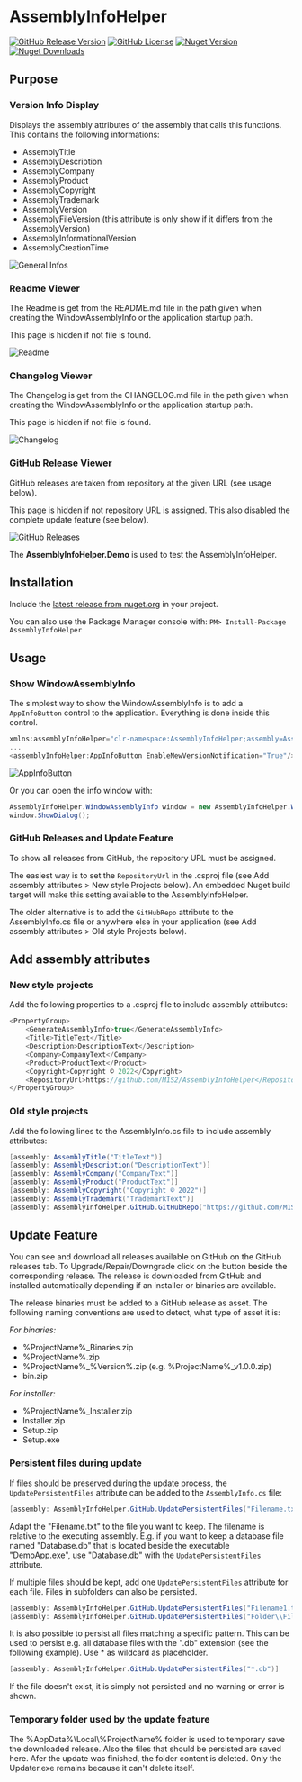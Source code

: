 # AssemblyInfoHelper

[![GitHub Release Version](https://img.shields.io/github/v/release/M1S2/AssemblyInfoHelper)](https://github.com/M1S2/AssemblyInfoHelper/releases/latest)
[![GitHub License](https://img.shields.io/github/license/M1S2/AssemblyInfoHelper)](https://github.com/M1S2/AssemblyInfoHelper/blob/master/LICENSE.md)
[![Nuget Version](https://img.shields.io/nuget/v/AssemblyInfoHelper.svg)](https://www.nuget.org/packages/AssemblyInfoHelper/)
[![Nuget Downloads](https://img.shields.io/nuget/dt/AssemblyInfoHelper)](https://www.nuget.org/packages/AssemblyInfoHelper/)

## Purpose

### Version Info Display

Displays the assembly attributes of the assembly that calls this functions.
This contains the following informations:
- AssemblyTitle
- AssemblyDescription
- AssemblyCompany
- AssemblyProduct
- AssemblyCopyright
- AssemblyTrademark
- AssemblyVersion
- AssemblyFileVersion (this attribute is only show if it differs from the AssemblyVersion)
- AssemblyInformationalVersion
- AssemblyCreationTime

![General Infos](https://github.com/M1S2/AssemblyInfoHelper/raw/master/Screenshots/AssemblyInfoWindow_GeneralInfos.PNG)

### Readme Viewer

The Readme is get from the README.md file in the path given when creating the WindowAssemblyInfo or the application startup path.

This page is hidden if not file is found.

![Readme](https://github.com/M1S2/AssemblyInfoHelper/raw/master/Screenshots/AssemblyInfoWindow_Readme.PNG)

### Changelog Viewer

The Changelog is get from the CHANGELOG.md file in the path given when creating the WindowAssemblyInfo or the application startup path.

This page is hidden if not file is found.

![Changelog](https://github.com/M1S2/AssemblyInfoHelper/raw/master/Screenshots/AssemblyInfoWindow_Changelog.PNG)

### GitHub Release Viewer

GitHub releases are taken from repository at the given URL (see usage below). 

This page is hidden if not repository URL is assigned. This also disabled the complete update feature (see below).

![GitHub Releases](https://github.com/M1S2/AssemblyInfoHelper/raw/master/Screenshots/AssemblyInfoWindow_GitHubReleases.PNG)

The **AssemblyInfoHelper.Demo** is used to test the AssemblyInfoHelper.

## Installation

Include the [latest release from nuget.org](https://www.nuget.org/packages/AssemblyInfoHelper/) in your project.

You can also use the Package Manager console with: `PM> Install-Package AssemblyInfoHelper`

## Usage

### Show WindowAssemblyInfo

The simplest way to show the WindowAssemblyInfo is to add a `AppInfoButton` control to the application. Everything is done inside this control.

```csharp
xmlns:assemblyInfoHelper="clr-namespace:AssemblyInfoHelper;assembly=AssemblyInfoHelper"
...
<assemblyInfoHelper:AppInfoButton EnableNewVersionNotification="True"/>
```

![AppInfoButton](https://github.com/M1S2/AssemblyInfoHelper/raw/master/Screenshots/AppInfoButton.PNG)

Or you can open the info window with: 

```csharp
AssemblyInfoHelper.WindowAssemblyInfo window = new AssemblyInfoHelper.WindowAssemblyInfo();
window.ShowDialog();
```

### GitHub Releases and Update Feature

To show all releases from GitHub, the repository URL must be assigned.

The easiest way is to set the `RepositoryUrl` in the .csproj file (see Add assembly attributes > New style Projects below).
An embedded Nuget build target will make this setting available to the AssemblyInfoHelper.

The older alternative is to add the `GitHubRepo` attribute to the AssemblyInfo.cs file or anywhere else in your application (see Add assembly attributes > Old style Projects below).

## Add assembly attributes

### New style projects
Add the following properties to a .csproj file to include assembly attributes:
```csharp
<PropertyGroup>
	<GenerateAssemblyInfo>true</GenerateAssemblyInfo>
	<Title>TitleText</Title>
	<Description>DescriptionText</Description>
	<Company>CompanyText</Company>
	<Product>ProductText</Product>
	<Copyright>Copyright © 2022</Copyright>
	<RepositoryUrl>https://github.com/M1S2/AssemblyInfoHelper</RepositoryUrl>
</PropertyGroup>
```

### Old style projects
Add the following lines to the AssemblyInfo.cs file to include assembly attributes:
```csharp
[assembly: AssemblyTitle("TitleText")]
[assembly: AssemblyDescription("DescriptionText")]
[assembly: AssemblyCompany("CompanyText")]
[assembly: AssemblyProduct("ProductText")]
[assembly: AssemblyCopyright("Copyright © 2022")]
[assembly: AssemblyTrademark("TrademarkText")]
[assembly: AssemblyInfoHelper.GitHub.GitHubRepo("https://github.com/M1S2/AssemblyInfoHelper")]
```

## Update Feature

You can see and download all releases available on GitHub on the GitHub releases tab.
To Upgrade/Repair/Downgrade click on the button beside the corresponding release. The release is downloaded from GitHub and installed automatically depending if an installer or binaries are available.

The release binaries must be added to a GitHub release as asset. The following naming conventions are used to detect, what type of asset it is:

*For binaries:*
- %ProjectName%_Binaries.zip
- %ProjectName%.zip
- %ProjectName%_%Version%.zip (e.g. %ProjectName%_v1.0.0.zip)
- bin.zip

*For installer:*
- %ProjectName%_Installer.zip
- Installer.zip
- Setup.zip
- Setup.exe

### Persistent files during update

If files should be preserved during the update process, the `UpdatePersistentFiles` attribute can be added to the `AssemblyInfo.cs` file:
```csharp
[assembly: AssemblyInfoHelper.GitHub.UpdatePersistentFiles("Filename.txt")]
```
Adapt the "Filename.txt" to the file you want to keep. The filename is relative to the executing assembly. E.g. if you want to keep a database file named "Database.db" that is located beside the executable "DemoApp.exe", use "Database.db" with the `UpdatePersistentFiles` attribute.

If multiple files should be kept, add one `UpdatePersistentFiles` attribute for each file. Files in subfolders can also be persisted.
```csharp
[assembly: AssemblyInfoHelper.GitHub.UpdatePersistentFiles("Filename1.txt")]
[assembly: AssemblyInfoHelper.GitHub.UpdatePersistentFiles("Folder\\Filename2.txt")]
```

It is also possible to persist all files matching a specific pattern. This can be used to persist e.g. all database files with the ".db" extension (see the following example). Use * as wildcard as placeholder.
```csharp
[assembly: AssemblyInfoHelper.GitHub.UpdatePersistentFiles("*.db")]
```

If the file doesn't exist, it is simply not persisted and no warning or error is shown.

### Temporary folder used by the update feature

The %AppData%\Local\\%ProjectName% folder is used to temporary save the downloaded release. Also the files that should be persisted are saved here.
Afer the update was finished, the folder content is deleted. Only the Updater.exe remains because it can't delete itself.